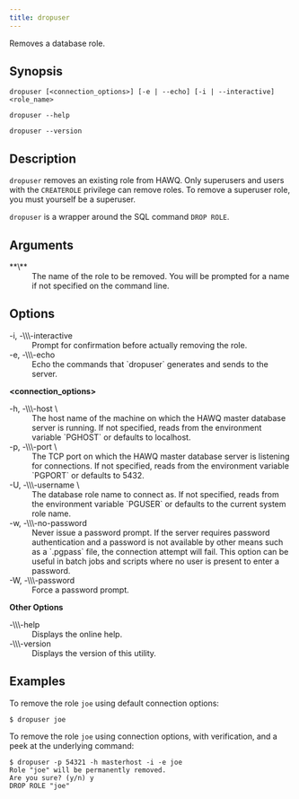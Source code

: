 ```yaml
---
title: dropuser
---
```


<!--
Licensed to the Apache Software Foundation (ASF) under one
or more contributor license agreements.  See the NOTICE file
distributed with this work for additional information
regarding copyright ownership.  The ASF licenses this file
to you under the Apache License, Version 2.0 (the
"License"); you may not use this file except in compliance
with the License.  You may obtain a copy of the License at

  http://www.apache.org/licenses/LICENSE-2.0

Unless required by applicable law or agreed to in writing,
software distributed under the License is distributed on an
"AS IS" BASIS, WITHOUT WARRANTIES OR CONDITIONS OF ANY
KIND, either express or implied.  See the License for the
specific language governing permissions and limitations
under the License.
-->

Removes a database role.

## Synopsis<a id="topic1__section2"></a>

``` pre
dropuser [<connection_options>] [-e | --echo] [-i | --interactive] <role_name>

dropuser --help 

dropuser --version
```

## Description<a id="topic1__section3"></a>

`dropuser` removes an existing role from HAWQ. Only superusers and users with the `CREATEROLE` privilege can remove roles. To remove a superuser role, you must yourself be a superuser.

`dropuser` is a wrapper around the SQL command `DROP ROLE`.

## Arguments<a id="args"></a>

<dt>**\<role\_name\>**  </dt>
<dd>The name of the role to be removed. You will be prompted for a name if not specified on the command line.</dd>


## Options<a id="topic1__section4"></a>

<dt>-i, -\\\-interactive  </dt>
<dd>Prompt for confirmation before actually removing the role.</dd>

<dt>-e, -\\\-echo  </dt>
<dd>Echo the commands that `dropuser` generates and sends to the server.</dd>

**\<connection_options\>**

<dt>-h, -\\\-host \<host\>  </dt>
<dd>The host name of the machine on which the HAWQ master database server is running. If not specified, reads from the environment variable `PGHOST` or defaults to localhost.</dd>

<dt>-p, -\\\-port \<port\>  </dt>
<dd>The TCP port on which the HAWQ master database server is listening for connections. If not specified, reads from the environment variable `PGPORT` or defaults to 5432.</dd>

<dt>-U, -\\\-username \<username\>  </dt>
<dd>The database role name to connect as. If not specified, reads from the environment variable `PGUSER` or defaults to the current system role name.</dd>

<dt>-w, -\\\-no-password  </dt>
<dd>Never issue a password prompt. If the server requires password authentication and a password is not available by other means such as a `.pgpass` file, the connection attempt will fail. This option can be useful in batch jobs and scripts where no user is present to enter a password.</dd>

<dt>-W, -\\\-password  </dt>
<dd>Force a password prompt.</dd>


**Other Options**

<dt>-\\\-help  </dt>
<dd>Displays the online help.</dd>

<dt>-\\\-version  </dt>
<dd>Displays the version of this utility.</dd>

## Examples<a id="topic1__section6"></a>

To remove the role `joe` using default connection options:

``` shell
$ dropuser joe
```

To remove the role `joe` using connection options, with verification, and a peek at the underlying command:

``` shell
$ dropuser -p 54321 -h masterhost -i -e joe
Role "joe" will be permanently removed.
Are you sure? (y/n) y
DROP ROLE "joe"
```
